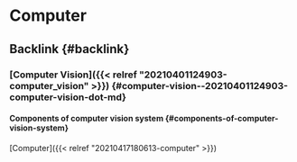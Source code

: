 # Computer


## Backlink {#backlink}


### [Computer Vision]({{< relref "20210401124903-computer_vision" >}}) {#computer-vision--20210401124903-computer-vision-dot-md}


#### Components of computer vision system {#components-of-computer-vision-system}

[Computer]({{< relref "20210417180613-computer" >}})
